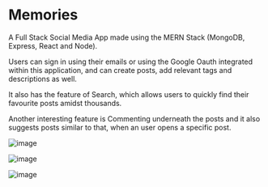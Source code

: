 # Memories

A Full Stack Social Media App made using the MERN Stack (MongoDB, Express, React and Node).

Users can sign in using their emails or using the Google Oauth integrated within this application, and can create posts, add relevant tags and descriptions as well.

It also has the feature of Search, which allows users to quickly find their favourite posts amidst thousands.

Another interesting feature is Commenting underneath the posts and it also suggests posts similar to that, when an user opens a specific post.

![image](https://user-images.githubusercontent.com/62051208/184305451-d542b79b-aa7c-4675-b64a-9d929d31c216.png)

![image](https://user-images.githubusercontent.com/62051208/184305575-ec9fe946-143e-4e97-9f06-ad015585503e.png)

![image](https://user-images.githubusercontent.com/62051208/184306516-75b208f7-b2fe-4946-b27e-26d82a9d869b.png)

